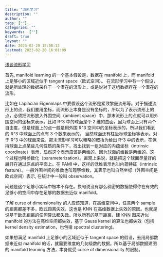 ```yaml
---
title: "流形学习"
description: ""
author: ""
tags: [""]
categories: ""
keywords:  [""]
draft: true
layout: ""
date: 2023-02-20 15:58:13
lastmod: 2023-02-20 16:01:09
---
```




[浅谈流形学习](https://blog.pluskid.org/archives/533)



首先, manifold learning 的一个基本假设是，数据在 manifold 上，而 manifold 上足够小的区域近似于 tangent space（欧式空间）。
在流形学习中有一个假设，就是所处理的数据采样于一个潜在的流形上，或是说对于这组数据存在一个潜在的流形。

比如在 Laplacian Eigenmaps 中要假设这个流形是紧致黎曼流形等。对于描述流形上的点，我们要用坐标，而流形上本身是没有坐标的，所以为了表示流形上的点，必须把流形放入外围空间（ambient space）中，那末流形上的点就可以用外围空间的坐标来表示。比如 R^3 中的球面是个 2 维的曲面，因为球面上只有两个自由度，但是球面上的点一般是用外围 R^3 空间中的坐标表示的，所以我们看到的 R^3 中球面上的点有 3 个数来表示的。
当然球面还有柱坐标球坐标等表示。对于 R^3 中的球面来说，那末流形学习可以粗略的概括为给出 R^3 中的表示，在保持球面上点某些几何性质的条件下，找出找到一组对应的内蕴坐标（intrinsic coordinate）表示，显然这个表示应该是两维的，因为球面的维数是两维的。这个过程也叫参数化（parameterization）。直观上来说，就是把这个球面尽量好的展开在通过原点的平面上。在 PAMI 中，这样的低维表示也叫内蕴特征（intrinsic feature）。一般外围空间的维数也叫观察维数，其表示也叫自然坐标（外围空间是欧式空间）表示, 在统计中一般叫 observation。



问题是这个足够小实际中根本不存在。换句说没有那么稠密的数据使得你在有效的足够小的空间中存在足够的数据去近似 manifold。

了解 curse of dimensionality 的人应该知道，在高维空间中，任意两个 sample 的距离都差不多，欧式距离失效，这也是 KNN 在高维数据上失效的原因。也就是说基于欧氏距离的任何算法都失效。所以所有的基于距离，建 KNN 图来近似 manifold 的方法在高维空间都失效，基于 Gauss kernel 的算法也都失效（包括 kernel density estimation，也包括 spectral clustering)。

如果想满足 manifold 上足够小的区域近似于 tangent space 的假设，去用局部数据来近似 manifold 的话，就需要维度的几何级数的数据。所以基于局部数据建图的 manifold learning 方法，本身就受 curse of dimensionality 的限制。
